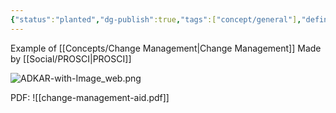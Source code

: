 ```yaml
---
{"status":"planted","dg-publish":true,"tags":["concept/general"],"definition":"ADKAR Model focuses on individual change—guiding individuals through a particular change and addressing any roadblocks or barrier points along the way.","url":"https://www.prosci.com/methodology/adkar","creation_date":"2024-05-02 13:27","permalink":"/concepts/adkar/","dgPassFrontmatter":true}
---
```


Example of [[Concepts/Change Management\|Change Management]]
Made by [[Social/PROSCI\|PROSCI]]

![ADKAR-with-Image_web.png](/img/user/images/ADKAR-with-Image_web.png)


PDF:
![[change-management-aid.pdf]]